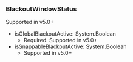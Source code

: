 ### BlackoutWindowStatus
Supported in v5.0+

- isGlobalBlackoutActive: System.Boolean
  - Required. Supported in v5.0+
- isSnappableBlackoutActive: System.Boolean
  - Supported in v5.0+
